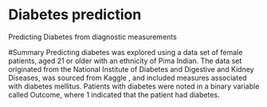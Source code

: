 # Diabetes prediction
Predicting Diabetes from diagnostic measurements

#Summary
Predicting diabetes was explored using a data set of female patients, aged 21 or older with an ethnicity of Pima Indian. The data set originated from the National Institute of Diabetes and Digestive and Kidney Diseases, was sourced from Kaggle , and included measures associated with diabetes mellitus. Patients with diabetes were noted in a binary variable called Outcome, where 1 indicated that the patient had diabetes. 
